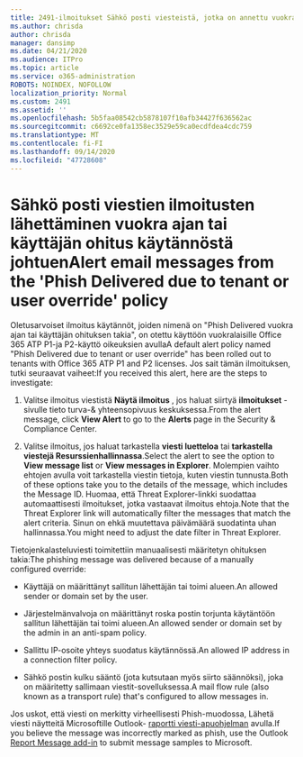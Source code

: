```yaml
---
title: 2491-ilmoitukset Sähkö posti viesteistä, jotka on annettu vuokra ajan tai käyttäjän ohitus käytännöstä johtuen
ms.author: chrisda
author: chrisda
manager: dansimp
ms.date: 04/21/2020
ms.audience: ITPro
ms.topic: article
ms.service: o365-administration
ROBOTS: NOINDEX, NOFOLLOW
localization_priority: Normal
ms.custom: 2491
ms.assetid: ''
ms.openlocfilehash: 5b5faa08542cb5878107f10afb34427f636562ac
ms.sourcegitcommit: c6692ce0fa1358ec3529e59ca0ecdfdea4cdc759
ms.translationtype: MT
ms.contentlocale: fi-FI
ms.lasthandoff: 09/14/2020
ms.locfileid: "47728608"
---
```

# <a name="alert-email-messages-from-the-phish-delivered-due-to-tenant-or-user-override-policy"></a><span data-ttu-id="6d351-102">Sähkö posti viestien ilmoitusten lähettäminen vuokra ajan tai käyttäjän ohitus käytännöstä johtuen</span><span class="sxs-lookup"><span data-stu-id="6d351-102">Alert email messages from the 'Phish Delivered due to tenant or user override' policy</span></span>

<span data-ttu-id="6d351-103">Oletusarvoiset ilmoitus käytännöt, joiden nimenä on "Phish Delivered vuokra ajan tai käyttäjän ohituksen takia", on otettu käyttöön vuokralaisille Office 365 ATP P1-ja P2-käyttö oikeuksien avulla</span><span class="sxs-lookup"><span data-stu-id="6d351-103">A default alert policy named "Phish Delivered due to tenant or user override" has been rolled out to tenants with Office 365 ATP P1 and P2 licenses.</span></span> <span data-ttu-id="6d351-104">Jos sait tämän ilmoituksen, tutki seuraavat vaiheet:</span><span class="sxs-lookup"><span data-stu-id="6d351-104">If you received this alert, here are the steps to investigate:</span></span>

1. <span data-ttu-id="6d351-105">Valitse ilmoitus viestistä **Näytä ilmoitus** , jos haluat siirtyä **ilmoitukset** -sivulle tieto turva-& yhteensopivuus keskuksessa.</span><span class="sxs-lookup"><span data-stu-id="6d351-105">From the alert message, click **View Alert** to go to the **Alerts** page in the Security & Compliance Center.</span></span>

2. <span data-ttu-id="6d351-106">Valitse ilmoitus, jos haluat tarkastella **viesti luetteloa** tai **tarkastella viestejä Resurssienhallinnassa**.</span><span class="sxs-lookup"><span data-stu-id="6d351-106">Select the alert to see the option to **View message list** or **View messages in Explorer**.</span></span> <span data-ttu-id="6d351-107">Molempien vaihto ehtojen avulla voit tarkastella viestin tietoja, kuten viestin tunnusta.</span><span class="sxs-lookup"><span data-stu-id="6d351-107">Both of these options take you to the details of the message, which includes the Message ID.</span></span> <span data-ttu-id="6d351-108">Huomaa, että Threat Explorer-linkki suodattaa automaattisesti ilmoitukset, jotka vastaavat ilmoitus ehtoja.</span><span class="sxs-lookup"><span data-stu-id="6d351-108">Note that the Threat Explorer link will automatically filter the messages that match the alert criteria.</span></span> <span data-ttu-id="6d351-109">Sinun on ehkä muutettava päivämäärä suodatinta uhan hallinnassa.</span><span class="sxs-lookup"><span data-stu-id="6d351-109">You might need to adjust the date filter in Threat Explorer.</span></span>

<span data-ttu-id="6d351-110">Tietojenkalasteluviesti toimitettiin manuaalisesti määritetyn ohituksen takia:</span><span class="sxs-lookup"><span data-stu-id="6d351-110">The phishing message was delivered because of a manually configured override:</span></span>

- <span data-ttu-id="6d351-111">Käyttäjä on määrittänyt sallitun lähettäjän tai toimi alueen.</span><span class="sxs-lookup"><span data-stu-id="6d351-111">An allowed sender or domain set by the user.</span></span>

- <span data-ttu-id="6d351-112">Järjestelmänvalvoja on määrittänyt roska postin torjunta käytäntöön sallitun lähettäjän tai toimi alueen.</span><span class="sxs-lookup"><span data-stu-id="6d351-112">An allowed sender or domain set by the admin in an anti-spam policy.</span></span>

- <span data-ttu-id="6d351-113">Sallittu IP-osoite yhteys suodatus käytännössä.</span><span class="sxs-lookup"><span data-stu-id="6d351-113">An allowed IP address in a connection filter policy.</span></span>

- <span data-ttu-id="6d351-114">Sähkö postin kulku sääntö (jota kutsutaan myös siirto säännöksi), joka on määritetty sallimaan viestit-sovelluksessa.</span><span class="sxs-lookup"><span data-stu-id="6d351-114">A mail flow rule (also known as a transport rule) that's configured to allow messages in.</span></span>

<span data-ttu-id="6d351-115">Jos uskot, että viesti on merkitty virheellisesti Phish-muodossa, Lähetä viesti näytteitä Microsoftille Outlook- [raportti viesti-apuohjelman](https://support.office.com/article/b5caa9f1-cdf3-4443-af8c-ff724ea719d2) avulla.</span><span class="sxs-lookup"><span data-stu-id="6d351-115">If you believe the message was incorrectly marked as phish, use the Outlook [Report Message add-in](https://support.office.com/article/b5caa9f1-cdf3-4443-af8c-ff724ea719d2) to submit message samples to Microsoft.</span></span>
